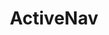 ---
layout: startup_page
title: "ActiveNav"
id: "activenav.com"
permalink: "/activenavactivenav.com04132025/"
website: "https://www.activenav.com/"
funding_round: ""
funding_amount: "£6.3M"
investors: "Gresham House Ventures"
about: "ActiveNav provides data privacy and governance software solutions, helping organizations discover, remediate, and manage their data. Launched in 2022, its sister company Actfore addresses data mining on cyber incidents, enabling quick responses to regulators and protection of individuals affected by data breaches."
markets: "Data Governance, Cybersecurity, Database Software, Network Management Software, Business/Productivity Software"
hq: "Reston, Virginia, United States"
founded_year: "2008"
linkedin: "https://www.linkedin.com/company/activenav"
twitter: "https://twitter.com/activenav"
instagram: ""
facebook: "https://www.facebook.com/ActiveNav"
crunchbase: "https://www.crunchbase.com/organization/active-navigation"
pitchbook: "https://pitchbook.com/profiles/company/55252-09"

# SEO Optimization
meta_title: "ActiveNav -  Funding (£6.3M)"
meta_description: "ActiveNav, ActiveNav provides data privacy and governance software solutions, helping organizations discover, remediate, and manage their data. Launched in 2022,..."
meta_keywords: "ActiveNav, Data Governance, Cybersecurity, Database Software, Network Management Software, Business/Productivity Software,  funding"
canonical_url: "https://pkprojectstartups.github.io/projectstartups.com/activenavactivenav.com04132025/"
---